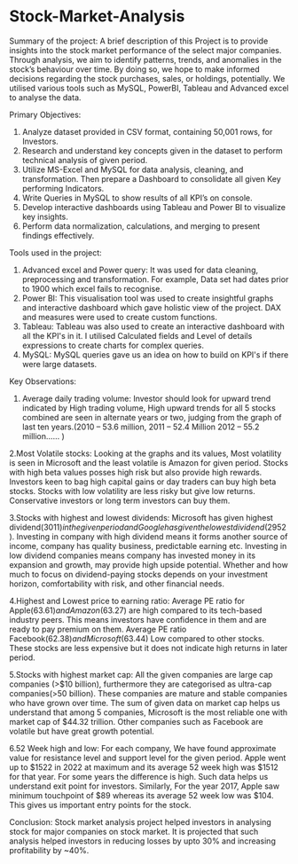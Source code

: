 # Stock-Market-Analysis
Summary of the project:
A brief description of this Project is to provide insights into the stock market performance of the select major companies. Through analysis, we aim to identify patterns, trends, and anomalies in the stock’s behaviour over time. By doing so, we hope to make informed decisions regarding the stock purchases, sales, or holdings, potentially. We utilised various tools such as MySQL, PowerBI, Tableau and Advanced excel to analyse the data.


Primary Objectives:
1. Analyze dataset provided in CSV format, containing 50,001 rows, for Investors.
2. Research and understand key concepts given in the dataset to perform technical analysis of given period.
3. Utilize MS-Excel and MySQL for data analysis, cleaning, and transformation. Then prepare a Dashboard to consolidate all given Key performing Indicators.
4. Write Queries in MySQL to show results of all KPI’s on console.
5. Develop interactive dashboards using Tableau and Power BI to visualize key insights.
6. Perform data normalization, calculations, and merging to present findings effectively.

Tools used in the project:
1. Advanced excel and Power query: It was used for data cleaning, preprocessing and transformation. For example, Data set had dates prior to 1900 which excel fails to recognise.
2. Power BI: This visualisation tool was used to create insightful graphs and interactive dashboard which gave holistic view of the project. DAX and measures were used to create custom functions.
3. Tableau: Tableau was also used to create an interactive dashboard with all the KPI's in it. I utilised Calculated fields and Level of details expressions to create charts for complex queries.
4. MySQL: MySQL queries gave us an idea on how to build on KPI's if there were large datasets.

Key Observations:
1. Average daily trading volume: Investor should look for upward trend indicated by High trading volume, High upward trends for all 5 stocks combined are seen in alternate years or two, judging from the graph of last ten years.(2010 – 53.6 million, 2011 – 52.4 Million 2012 – 55.2 million…… )
   
2.Most Volatile stocks: Looking at the graphs and its values, Most volatility is seen in Microsoft and the least volatile is Amazon for given period. Stocks with high beta values posses high risk but also provide high rewards. Investors keen to bag high capital gains or day traders can buy high beta stocks. Stocks with low volatility are less risky but give low returns. Conservative investors or long term investors can buy them.

3.Stocks with highest and lowest dividends: Microsoft has given highest dividend($3011) in the given period and Google has given the lowest dividend($2952). Investing in company with high dividend means it forms another source of income, company has quality business, predictable earning etc. Investing in low dividend companies means company has invested money in its expansion and growth, may provide high upside potential. Whether and how much to focus on dividend-paying stocks depends on your investment horizon, comfortability with risk, and other financial needs.

4.Highest and Lowest price to earning ratio: Average PE ratio for Apple($63.61) and Amazon($63.27) are high compared to its tech-based industry peers. This means investors have confidence in them and are ready to pay premium on them. Average PE ratio Facebook($62.38) and  Microsoft($63.44) Low compared to other stocks. These stocks are less expensive but it does not indicate high returns in later period.

5.Stocks with highest market cap: All the given companies are large cap companies (>$10 billion), furthermore they are categorised as ultra-cap companies(>50 billion). These companies are mature and stable companies who have grown over time. The sum of given data on market cap helps us understand that among 5 companies, Microsoft is the most reliable one with market cap of $44.32 trillion. Other companies such as Facebook are volatile but have great growth potential.

6.52 Week high and low: For each company, We have found approximate value for resistance level and support level for the given period.
Apple went up to $1522 in 2022 at maximum and its average 52 week high was $1512 for that year.  For some years the difference is high. Such data helps us understand exit point for investors. Similarly, For the year 2017, Apple saw minimum touchpoint of $89 whereas its average 52 week low was $104. This gives us important entry points for the stock.

Conclusion:
Stock market analysis project helped investors in analysing stock for major companies on stock market. It is projected that such analysis helped investors in reducing losses by upto 30% and increasing profitability by ~40%.










